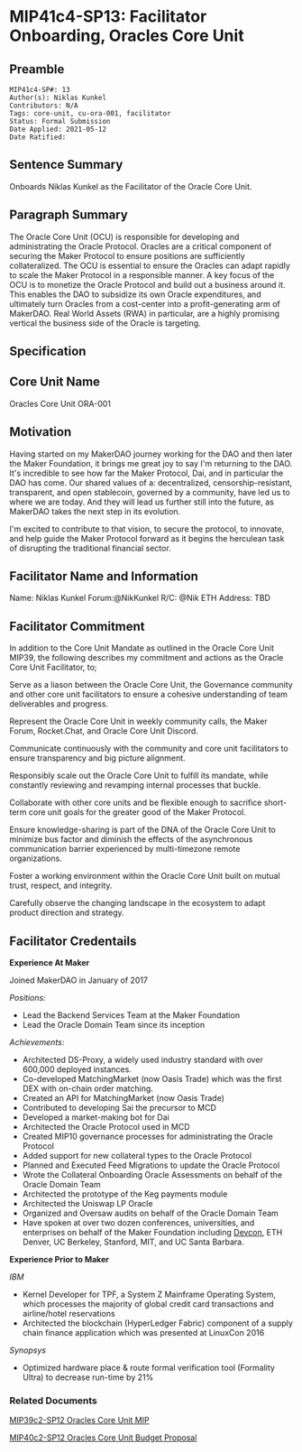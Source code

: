 # MIP41c4-SP13: Facilitator Onboarding, Oracles Core Unit

## Preamble

```
MIP41c4-SP#: 13
Author(s): Niklas Kunkel
Contributors: N/A
Tags: core-unit, cu-ora-001, facilitator
Status: Formal Submission
Date Applied: 2021-05-12
Date Ratified:
```

## Sentence Summary

Onboards Niklas Kunkel as the Facilitator of the Oracle Core Unit.

## Paragraph Summary

The Oracle Core Unit (OCU) is responsible for developing and administrating the Oracle Protocol. Oracles are a critical component of securing the Maker Protocol to ensure positions are sufficiently collateralized. The OCU is essential to ensure the Oracles can adapt rapidly to scale the Maker Protocol in a responsible manner. A key focus of the OCU is to monetize the Oracle Protocol and build out a business around it. This enables the DAO to subsidize its own Oracle expenditures, and ultimately turn Oracles from a cost-center into a profit-generating arm of MakerDAO. Real World Assets (RWA) in particular, are a highly promising vertical the business side of the Oracle is targeting. 

## Specification

## Core Unit Name

Oracles Core Unit
ORA-001

## Motivation

Having started on my MakerDAO journey working for the DAO and then later the Maker Foundation, it brings me great joy to say I'm returning to the DAO. It's incredible to see how far the Maker Protocol, Dai, and in particular the DAO has come. Our shared values of a: decentralized, censorship-resistant, transparent, and open stablecoin, governed by a community, have led us to where we are today. And they will lead us further still into the future, as MakerDAO takes the next step in its evolution.

I'm excited to contribute to that vision, to secure the protocol, to innovate, and help guide the Maker Protocol forward as it begins the herculean task of disrupting the traditional financial sector.

## Facilitator Name and Information

Name: Niklas Kunkel
Forum:@NikKunkel
R/C: @Nik
ETH Address: TBD

## Facilitator Commitment

In addition to the Core Unit Mandate as outlined in the Oracle Core Unit MIP39, the following describes my commitment and actions as the Oracle Core Unit Facilitator, to;

Serve as a liason between the Oracle Core Unit, the Governance community and other core unit facilitators to ensure a cohesive understanding of team deliverables and progress.

Represent the Oracle Core Unit in weekly community calls, the Maker Forum, Rocket.Chat, and Oracle Core Unit Discord.

Communicate continuously with the community and core unit facilitators to ensure transparency and big picture alignment.

Responsibly scale out the Oracle Core Unit to fulfill its mandate, while constantly reviewing and revamping internal processes that buckle.

Collaborate with other core units and be flexible enough to sacrifice short-term core unit goals for the greater good of the Maker Protocol.

Ensure knowledge-sharing is part of the DNA of the Oracle Core Unit to minimize bus factor and diminish the effects of the asynchronous communication barrier experienced by multi-timezone remote organizations.

Foster a working environment within the Oracle Core Unit built on mutual trust, respect, and integrity.

Carefully observe the changing landscape in the ecosystem to adapt product direction and strategy.

## Facilitator Credentails

**Experience At Maker**

Joined MakerDAO in January of 2017

*Positions:*
* Lead the Backend Services Team at the Maker Foundation
* Lead the Oracle Domain Team since its inception

*Achievements:*
* Architected DS-Proxy, a widely used industry standard with over 600,000 deployed instances.
* Co-developed MatchingMarket (now Oasis Trade) which was the first DEX with on-chain order matching.
* Created an API for MatchingMarket (now Oasis Trade)
* Contributed to developing Sai the precursor to MCD
* Developed a market-making bot for Dai
* Architected the Oracle Protocol used in MCD
* Created MIP10 governance processes for administrating the Oracle Protocol
* Added support for new collateral types to the Oracle Protocol
* Planned and Executed Feed Migrations to update the Oracle Protocol
* Wrote the Collateral Onboarding Oracle Assessments on behalf of the Oracle Domain Team
* Architected the prototype of the Keg payments module
* Architected the Uniswap LP Oracle
* Organized and Oversaw audits on behalf of the Oracle Domain Team
* Have spoken at over two dozen conferences, universities, and enterprises on behalf of the Maker Foundation including [Devcon](https://www.youtube.com/watch?v=a38EiugxBdg), ETH Denver, UC Berkeley, Stanford, MIT, and UC Santa Barbara.

**Experience Prior to Maker**

*IBM*
* Kernel Developer for TPF, a System Z Mainframe Operating System, which processes the majority of global credit card transactions and airline/hotel reservations
* Architected the blockchain (HyperLedger Fabric) component of a supply chain finance application which was presented at LinuxCon 2016

*Synopsys*

* Optimized hardware place & route formal verification tool (Formality Ultra) to decrease run-time by 21%

### Related Documents

[MIP39c2-SP12 Oracles Core Unit MIP](https://forum.makerdao.com/t/mip39c2-sp12-adding-oracles-core-unit/8048)

[MIP40c2-SP12 Oracles Core Unit Budget Proposal](https://forum.makerdao.com/t/mip40c3-sp15-modify-oracles-core-unit-budget/8047)
